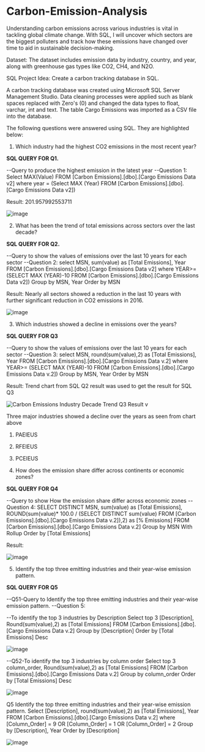 # Carbon-Emission-Analysis
Understanding carbon emissions across various industries is vital in tackling global climate change. With SQL, I will uncover which sectors are the biggest polluters and track how these emissions have changed over time to aid in sustainable decision-making.

Dataset: The dataset includes emission data by industry, country, and year, along with greenhouse gas types like CO2, CH4, and N2O.

SQL Project Idea: Create a carbon tracking database in SQL.

A carbon tracking database was created using Microsoft SQL Server Management Studio. Data cleaning processes were applied such as blank spaces replaced with Zero's (0) and changed the data types to float, varchar, int and text. The table Cargo Emissions was imported as a CSV file into the database.

The following questions were answered using SQL. They are highlighted below:

1. Which industry had the highest CO2 emissions in the most recent year?


**SQL QUERY FOR Q1.**

--Query to produce the highest emission in the latest year
--Question 1:
Select MAX(Value)
 FROM [Carbon Emissions].[dbo].[Cargo Emissions Data v2]
where year = 
(Select MAX (Year)
 FROM [Carbon Emissions].[dbo].[Cargo Emissions Data v2])


Result: 201.957992553711

![image](https://github.com/user-attachments/assets/e066af91-c148-4abb-84ac-c0d0013ecafc)



2. What has been the trend of total emissions across sectors over the last decade?


**SQL QUERY FOR Q2.**

 --Query to show the values of emissions over the last 10 years for each sector
--Question 2:
select MSN, sum(value) as [Total Emissions], Year
 FROM [Carbon Emissions].[dbo].[Cargo Emissions Data v2]
where YEAR>=(SELECT MAX (YEAR)-10
 FROM [Carbon Emissions].[dbo].[Cargo Emissions Data v2])
Group by MSN, Year 
Order by MSN


Result: Nearly all sectors showed a reduction in the last 10 years with further significant reduction in CO2 emissions in 2016.



![image](https://github.com/user-attachments/assets/576ed0fb-fb80-4c18-863a-6048505a0fd8)





3. Which industries showed a decline in emissions over the years?


**SQL QUERY FOR Q3**

--Query to show the values of emissions over the last 10 years for each sector
--Question 3:
select MSN, round(sum(value),2) as [Total Emissions], Year
FROM [Carbon Emissions].[dbo].[Cargo Emissions Data v.2]
where YEAR>=
(SELECT MAX (YEAR)-10
 FROM [Carbon Emissions].[dbo].[Cargo Emissions Data v.2])
Group by MSN, Year 
Order by MSN

Result: Trend chart from SQL Q2 result was used to get the result for SQL Q3

![Carbon Emissions Industry Decade Trend Q3 Result v](https://github.com/user-attachments/assets/93f66223-03ca-4e72-a9b8-2cee97413c03)

Three major industries showed a decline over the years as seen from chart above

1.	PAEIEUS
2.	RFEIEUS
3.	PCEIEUS


4. How does the emission share differ across continents or economic zones?


**SQL QUERY FOR Q4**

--Query to show How the emission share differ across economic zones
--Question 4:
SELECT DISTINCT MSN, 
       sum(value) as [Total Emissions], 
       ROUND(sum(value)* 100.0 / (SELECT DISTINCT sum(value) FROM [Carbon Emissions].[dbo].[Cargo Emissions Data v.2]),2) as [% Emissions]
FROM [Carbon Emissions].[dbo].[Cargo Emissions Data v.2]
Group by MSN
With Rollup
Order by [Total Emissions]


Result: 


![image](https://github.com/user-attachments/assets/d13d9e90-8776-4253-b87b-03daa06959a5)



 5. Identify the top three emitting industries and their year-wise emission pattern.


**SQL QUERY FOR Q5**

--Q51-Query to Identify the top three emitting industries and their year-wise emission pattern.
--Question 5:

--To identify the top 3 industries by Description
Select top 3 [Description],
	   Round(sum(value),2) as [Total Emissions]
FROM [Carbon Emissions].[dbo].[Cargo Emissions Data v.2]
Group by [Description]
Order by [Total Emissions] Desc


![image](https://github.com/user-attachments/assets/3e2f9529-3c06-4c22-9493-11d89b5b57ee)





--Q52-To identify the top 3 industries by column order
Select top 3 column_order,
	   Round(sum(value),2) as [Total Emissions]
FROM [Carbon Emissions].[dbo].[Cargo Emissions Data v.2]
Group by column_order
Order by [Total Emissions] Desc

 
![image](https://github.com/user-attachments/assets/a1fc97da-a2f1-463b-a98a-1482283171ed)





Q5 Identify the top three emitting industries and their year-wise emission pattern.
Select [Description],
	   round(sum(value),2) as [Total Emissions], 
       Year
FROM [Carbon Emissions].[dbo].[Cargo Emissions Data v.2]
where [Column_Order] = 9
OR
[Column_Order] = 1
OR
[Column_Order] = 2
Group by [Description], Year 
Order by [Description]



![image](https://github.com/user-attachments/assets/3a625242-a44b-469d-b361-6fc2173f0f72)

